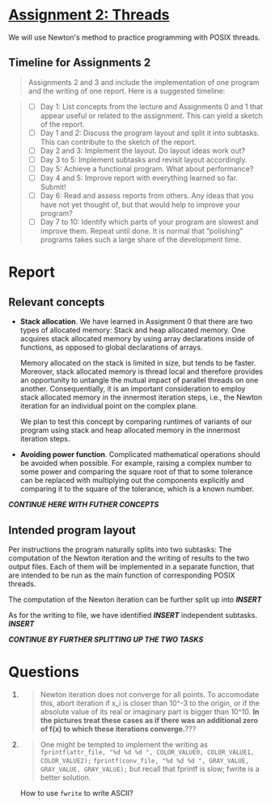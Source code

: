 [//]: # (To preview markdown file in Emacs type C-c C-c p)

# [Assignment 2: Threads](https://www.raum-brothers.eu/martin/Chalmers_TMA881_1920/assignments.html#threads)
We will use Newton's method to practice programming with POSIX threads.


## Timeline for Assignments 2
> Assignments 2 and 3 and include the implementation of one program and the writing of one report. Here is a suggested timeline:

> - [ ] Day 1: List concepts from the lecture and Assignments 0 and 1 that appear useful or related to the assignment. This can yield a sketch of the report.
> - [ ] Day 1 and 2: Discuss the program layout and split it into subtasks. This can contribute to the sketch of the report.
> - [ ] Day 2 and 3: Implement the layout. Do layout ideas work out?
> - [ ] Day 3 to 5: Implement subtasks and revisit layout accordingly.
> - [ ] Day 5: Achieve a functional program. What about performance?
> - [ ] Day 4 and 5: Improve report with everything learned so far. Submit!
> - [ ] Day 6: Read and assess reports from others. Any ideas that you have not yet thought of, but that would help to improve your program?
> - [ ] Day 7 to 10: Identify which parts of your program are slowest and improve them. Repeat until done. It is normal that “polishing” programs takes such a large share of the development time.


# Report

## Relevant concepts

- **Stack allocation**.  We have learned in Assignment 0 that there are two
  types of allocated memory: Stack and heap allocated memory. One acquires
  stack allocated memory by using array declarations inside of functions, as
  opposed to global declarations of arrays.

  Memory allocated on the stack is limited in size, but tends to be faster.
  Moreover, stack allocated memory is thread local and therefore provides an
  opportunity to untangle the mutual impact of parallel threads on one another.
  Consequentially, it is an important consideration to employ stack allocated
  memory in the innermost iteration steps, i.e., the Newton iteration for an
  individual point on the complex plane.

  We plan to test this concept by comparing runtimes of variants of our program
  using stack and heap allocated memory in the innermost iteration steps.

- **Avoiding power function**. Complicated mathematical operations should be
  avoided when possible. For example, raising a complex number to some power
  and comparing the square root of that to some tolerance can be replaced
  with multiplying out the components explicitly and comparing it to the
  square of the tolerance, which is a known number.

***CONTINUE HERE WITH FUTHER CONCEPTS***

## Intended program layout

Per instructions the program naturally splits into two subtasks: The
computation of the Newton iteration and the writing of results to the two
output files. Each of them will be implemented in a separate function, that are
intended to be run as the main function of corresponding POSIX threads.

The computation of the Newton iteration can be further split up into
***INSERT***

As for the writing to file, we have identified ***INSERT*** independent
subtasks. ***INSERT***

***CONTINUE BY FURTHER SPLITTING UP THE TWO TASKS***

# Questions

1. > Newton iteration does not converge for all points. To accomodate this, abort iteration if x_i is closer than 10^-3 to the origin, or if the absolute value of its real or imaginary part is bigger than 10^10. **In the pictures treat these cases as if there was an additional zero of f(x) to which these iterations converge.**???
1. > One might be tempted to implement the writing as
   `fprintf(attr_file, "%d %d %d ", COLOR_VALUE0, COLOR_VALUE1, COLOR_VALUE2);`
   `fprintf(conv_file, "%d %d %d ", GRAY_VALUE, GRAY_VALUE, GRAY_VALUE);`
   but recall that fprintf is slow; fwrite is a better solution.
   
   How to use `fwrite` to write ASCII?
